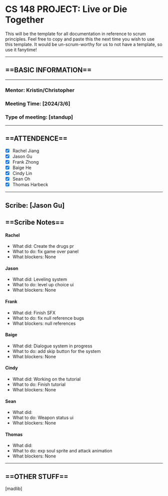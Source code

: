 # CS 148 PROJECT: Live or Die Together

This will be the template for all documentation in reference to scrum principles. Feel free to copy and paste this the next time you wish to use this template. It would be un-scrum-worthy for us to not have a template, so use it fanytime!

_____________________________________________________________________________
## ==BASIC INFORMATION==
_____________________________________________________________________________
### Mentor: Kristin/Christopher
### Meeting Time: [2024/3/6]
### Type of meeting: [standup]
_____________________________________________________________________________
## ==ATTENDENCE==
- [x] Rachel Jiang
- [x] Jason Gu
- [x] Frank Zhong
- [x] Baige He
- [x] Cindy Lin
- [x] Sean Oh
- [x] Thomas Harbeck
_____________________________________________________________________________


## Scribe: [Jason Gu]

## ==Scribe Notes==

#### Rachel
- What did: Create the drugs pr
- What to do: fix game over panel
- What blockers: None

#### Jason
- What did: Leveling system 
- What to do: level up choice ui
- What blockers: None

#### Frank
- What did: Finish SFX
- What to do: fix null reference bugs 
- What blockers: null references

#### Baige
- What did: Dialogue system in progress
- What to do: add skip button for the system
- What blockers: None

#### Cindy
- What did: Working on the tutorial
- What to do: Finish tutorial
- What blockers: None

#### Sean
- What did: 
- What to do: Weapon status ui
- What blockers: None

#### Thomas
- What did:
- What to do: exp soul sprite and attack animation
- What blockers: None

_____________________________________________________________________________

## ==OTHER STUFF==
[madlib]
